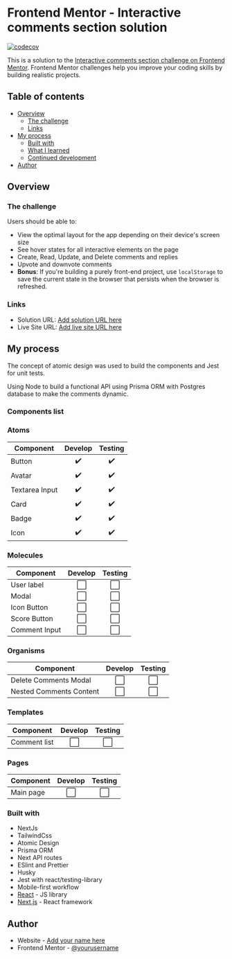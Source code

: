 # Frontend Mentor - Interactive comments section solution

[![codecov](https://codecov.io/gh/clsjunnior/next-interactive-comments/branch/main/graph/badge.svg?token=A3ZX7NC2U1)](https://codecov.io/gh/clsjunnior/next-interactive-comments)

This is a solution to the [Interactive comments section challenge on Frontend Mentor](https://www.frontendmentor.io/challenges/interactive-comments-section-iG1RugEG9). Frontend Mentor challenges help you improve your coding skills by building realistic projects. 

## Table of contents

- [Overview](#overview)
  - [The challenge](#the-challenge)
  - [Links](#links)
- [My process](#my-process)
  - [Built with](#built-with)
  - [What I learned](#what-i-learned)
  - [Continued development](#continued-development)
- [Author](#author)
## Overview

### The challenge

Users should be able to:

- View the optimal layout for the app depending on their device's screen size
- See hover states for all interactive elements on the page
- Create, Read, Update, and Delete comments and replies
- Upvote and downvote comments
- **Bonus**: If you're building a purely front-end project, use `localStorage` to save the current state in the browser that persists when the browser is refreshed.

### Links

- Solution URL: [Add solution URL here](https://your-solution-url.com)
- Live Site URL: [Add live site URL here](https://your-live-site-url.com)

## My process

The concept of atomic design was used to build the components and Jest for unit tests.

Using Node to build a functional API using Prisma ORM with Postgres database to make the comments dynamic.

### Components list

### Atoms

| Component        | Develop | Testing |
|------------------|:--------------:|:------:|
| Button           |        ✔️        |   ✔️   |
| Avatar           |        ✔️        |   ✔️   |
| Textarea Input   |        ✔️        |   ✔️   |
| Card             |        ✔️        |   ✔️   |
| Badge            |        ✔️        |   ✔️   |
| Icon             |        ✔️        |   ✔️   |

### Molecules

| Component        | Develop        | Testing |
|------------------|:--------------:|:------: |
| User label       |       ⬜️       |    ⬜️   |
| Modal            |       ⬜️       |    ⬜️   |
| Icon Button      |       ⬜️       |    ⬜️   |
| Score Button     |       ⬜️       |    ⬜️   |
| Comment Input     |       ⬜️       |    ⬜️   |

### Organisms

| Component               | Develop | Testing |
|-------------------------|:--------------:|:--------:|
| Delete Comments Modal   |        ⬜️       |    ⬜️   |
| Nested Comments Content |        ⬜️       |    ⬜️   |

### Templates

| Component        | Develop | Testing |
|------------------|:--------------:|:------:|
| Comment list     |        ⬜️       |    ⬜️   |

### Pages

| Component        | Develop | Testing |
|------------------|:--------------:|:------:|
| Main page        |        ⬜️       |    ⬜️   |

### Built with

- NextJs
- TailwindCss
- Atomic Design
- Prisma ORM
- Next API routes
- ESlint and Prettier
- Husky
- Jest with react/testing-library
- Mobile-first workflow
- [React](https://reactjs.org/) - JS library
- [Next.js](https://nextjs.org/) - React framework

## Author

- Website - [Add your name here](https://cjunnior.dev)
- Frontend Mentor - [@yourusername](https://www.frontendmentor.io/profile/yourusername)
